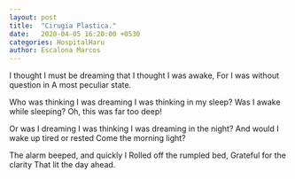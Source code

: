 ```yaml
---
layout: post
title:  "Cirugia Plastica."
date:   2020-04-05 16:20:00 +0530
categories: HospitalHaru
author: Escalona Marcos
---
```

I thought I must be dreaming that
I thought I was awake,
For I was without question in
A most peculiar state.

Who was thinking I was dreaming
I was thinking in my sleep?
Was I awake while sleeping?
Oh, this was far too deep!

Or was I dreaming I was thinking
I was dreaming in the night?
And would I wake up tired or rested
Come the morning light?

The alarm beeped, and quickly I
Rolled off the rumpled bed,
Grateful for the clarity
That lit the day ahead.
